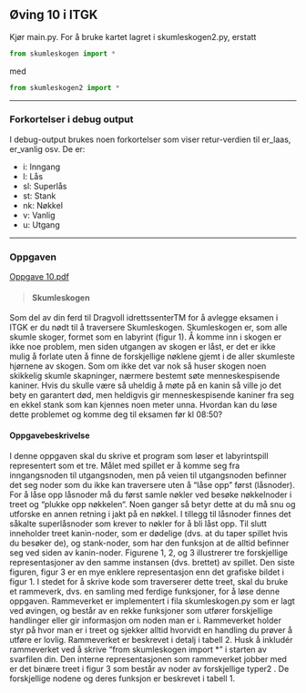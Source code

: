 ## Øving 10 i ITGK

Kjør main.py. For å bruke kartet lagret i skumleskogen2.py, erstatt 

```py
from skumleskogen import *
```
med
```py
from skumleskogen2 import *
```

---
### Forkortelser i debug output

I debug-output brukes noen forkortelser som viser retur-verdien til er_laas, er_vanlig osv. De er:
* i: Inngang
* l: Lås
* sl: Superlås
* st: Stank
* nk: Nøkkel
* v: Vanlig
* u: Utgang

---
### Oppgaven

[Oppgave 10.pdf](https://itgk.idi.ntnu.no/oving/2014/oving10-python.pdf "oving-10-python.pdf")
> #### Skumleskogen
Som del av din ferd til Dragvoll idrettssenterTM for å avlegge eksamen i ITGK er du nødt til å traversere
Skumleskogen. Skumleskogen er, som alle skumle skoger, formet som en labyrint (figur 1). Å komme inn
i skogen er ikke noe problem, men siden utgangen av skogen er låst, er det er ikke mulig å forlate uten å
finne de forskjellige nøklene gjemt i de aller skumleste hjørnene av skogen. Som om ikke det var nok så huser
skogen noen skikkelig skumle skapninger, nærmere bestemt søte menneskespisende kaniner. Hvis du skulle
være så uheldig å møte på en kanin så ville jo det bety en garantert død, men heldigvis gir menneskespisende
kaniner fra seg en ekkel stank som kan kjennes noen meter unna.
Hvordan kan du løse dette problemet og komme deg til eksamen før kl 08:50?
#### Oppgavebeskrivelse
I denne oppgaven skal du skrive et program som løser et labyrintspill representert som et tre. Målet med
spillet er å komme seg fra inngangsnoden til utgangsnoden, men på veien til utgangsnoden befinner det seg
noder som du ikke kan traversere uten å “låse opp” først (låsnoder). For å låse opp låsnoder må du først
samle nøkler ved besøke nøkkelnoder i treet og “plukke opp nøkkelen“. Noen ganger så betyr dette at du må
snu og utforske en annen retning i jakt på en nøkkel. I tillegg til låsnoder finnes det såkalte superlåsnoder
som krever to nøkler for å bli låst opp. Til slutt inneholder treet kanin-noder, som er dødelige (dvs. at du
taper spillet hvis du besøker de), og stank-noder, som har den funksjon at de alltid befinner seg ved siden av
kanin-noder.
Figurene 1, 2, og 3 illustrerer tre forskjellige representasjoner av den samme instansen (dvs. brettet) av
spillet. Den siste figuren, figur 3 er en mye enklere representasjon enn det grafiske bildet i figur 1.
I stedet for å skrive kode som traverserer dette treet, skal du bruke et rammeverk, dvs. en samling med
ferdige funksjoner, for å løse denne oppgaven. Rammeverket er implementert i fila skumleskogen.py som er
lagt ved øvingen, og består av en rekke funksjoner som utfører forskjellige handlinger eller gir informasjon
om noden man er i. Rammeverket holder styr på hvor man er i treet og sjekker alltid hvorvidt en handling
du prøver å utføre er lovlig. Rammeverket er beskrevet i detalj i tabell 2. Husk å inkludér rammeverket ved
å skrive “from skumleskogen import *” i starten av svarfilen din.
Den interne representasjonen som rammeverket jobber med er det binære treet i figur 3 som består av noder
av forskjellige typer2
. De forskjellige nodene og deres funksjon er beskrevet i tabell 1.

